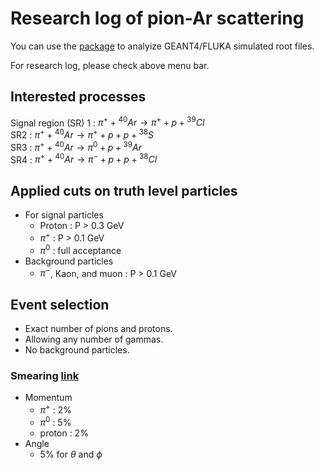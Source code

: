 # Research log of pion-Ar scattering

You can use the [package](https://github.com/sungbinoh/ProtoDUNE_pion_Ar_SIM_study/) to analyize GEANT4/FLUKA simulated root files.

For research log, please check above menu bar.

## Interested processes

Signal region (SR) 1 : ${\pi}^{+} + {}^{40} Ar \rightarrow {\pi}^{+} + p + {}^{39}Cl$  
SR2 : ${\pi}^{+} + {}^{40} Ar \rightarrow {\pi}^{+} + p + p + {}^{38}S$  
SR3 : ${\pi}^{+} + {}^{40} Ar \rightarrow {\pi}^{0} + p + {}^{39}Ar$  
SR4 : ${\pi}^{+} + {}^{40} Ar \rightarrow {\pi}^{-} + p + p + {}^{38}Cl$  

## Applied cuts on truth level particles
*   For signal particles
    *	Proton : P > 0.3 GeV
    *	${\pi}^{+}$ : P > 0.1 GeV
    *	${\pi}^{0}$ : full acceptance
*   Background particles
    *   ${\pi}^{-}$, Kaon, and muon : P > 0.1 GeV

## Event selection

*   Exact number of pions and protons.  
*   Allowing any number of gammas.  
*   No background particles.

### Smearing [link](https://github.com/sungbinoh/ProtoDUNE_pion_Ar_SIM_study/blob/master/AnalyzerTools/src/SmearParticles.C#L13)

*   Momentum
    *	${\pi}^{+}$ : 2%
    *	${\pi}^{0}$ : 5%
    *	proton : 2%
*   Angle
    *	5% for $\theta$ and $\phi$